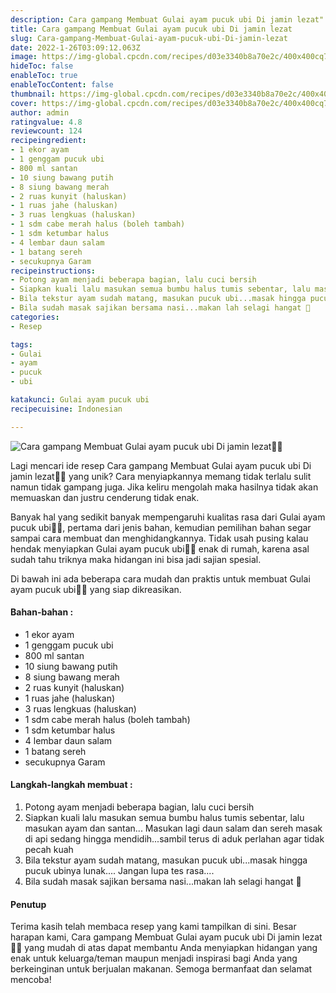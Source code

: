 ```yaml
---
description: Cara gampang Membuat Gulai ayam pucuk ubi Di jamin lezat"
title: Cara gampang Membuat Gulai ayam pucuk ubi Di jamin lezat
slug: Cara-gampang-Membuat-Gulai-ayam-pucuk-ubi-Di-jamin-lezat
date: 2022-1-26T03:09:12.063Z
image: https://img-global.cpcdn.com/recipes/d03e3340b8a70e2c/400x400cq70/photo.jpg
hideToc: false
enableToc: true
enableTocContent: false
thumbnail: https://img-global.cpcdn.com/recipes/d03e3340b8a70e2c/400x400cq70/photo.jpg
cover: https://img-global.cpcdn.com/recipes/d03e3340b8a70e2c/400x400cq70/photo.jpg
author: admin
ratingvalue: 4.8
reviewcount: 124
recipeingredient:
- 1 ekor ayam
- 1 genggam pucuk ubi
- 800 ml santan
- 10 siung bawang putih
- 8 siung bawang merah
- 2 ruas kunyit (haluskan)
- 1 ruas jahe (haluskan)
- 3 ruas lengkuas (haluskan)
- 1 sdm cabe merah halus (boleh tambah)
- 1 sdm ketumbar halus
- 4 lembar daun salam
- 1 batang sereh
- secukupnya Garam
recipeinstructions:
- Potong ayam menjadi beberapa bagian, lalu cuci bersih
- Siapkan kuali lalu masukan semua bumbu halus tumis sebentar, lalu masukan ayam dan santan... Masukan lagi daun salam dan sereh masak di api sedang hingga mendidih...sambil terus di aduk perlahan agar tidak pecah kuah
- Bila tekstur ayam sudah matang, masukan pucuk ubi...masak hingga pucuk ubinya lunak.... Jangan lupa tes rasa....
- Bila sudah masak sajikan bersama nasi...makan lah selagi hangat 🙂
categories:
- Resep

tags:
- Gulai
- ayam
- pucuk
- ubi

katakunci: Gulai ayam pucuk ubi
recipecuisine: Indonesian

---
```


![Cara gampang Membuat Gulai ayam pucuk ubi Di jamin lezat👩‍🍳](https://img-global.cpcdn.com/recipes/d03e3340b8a70e2c/400x400cq70/photo.jpg)

Lagi mencari ide resep Cara gampang Membuat Gulai ayam pucuk ubi Di jamin lezat👩‍🍳 yang unik? Cara menyiapkannya memang tidak terlalu sulit namun tidak gampang juga. Jika keliru mengolah maka hasilnya tidak akan memuaskan dan justru cenderung tidak enak.

Banyak hal yang sedikit banyak mempengaruhi kualitas rasa dari Gulai ayam pucuk ubi👩‍🍳, pertama dari jenis bahan, kemudian pemilihan bahan segar sampai cara membuat dan menghidangkannya. Tidak usah pusing kalau hendak menyiapkan Gulai ayam pucuk ubi👩‍🍳 enak di rumah, karena asal sudah tahu triknya maka hidangan ini bisa jadi sajian spesial.

Di bawah ini ada beberapa cara mudah dan praktis untuk membuat Gulai ayam pucuk ubi👩‍🍳 yang siap dikreasikan.

<!--inarticleads1-->

#### Bahan-bahan :

- 1 ekor ayam
- 1 genggam pucuk ubi
- 800 ml santan
- 10 siung bawang putih
- 8 siung bawang merah
- 2 ruas kunyit (haluskan)
- 1 ruas jahe (haluskan)
- 3 ruas lengkuas (haluskan)
- 1 sdm cabe merah halus (boleh tambah)
- 1 sdm ketumbar halus
- 4 lembar daun salam
- 1 batang sereh
- secukupnya Garam

<!--inarticleads2-->

#### Langkah-langkah membuat :

1. Potong ayam menjadi beberapa bagian, lalu cuci bersih
1. Siapkan kuali lalu masukan semua bumbu halus tumis sebentar, lalu masukan ayam dan santan... Masukan lagi daun salam dan sereh masak di api sedang hingga mendidih...sambil terus di aduk perlahan agar tidak pecah kuah
1. Bila tekstur ayam sudah matang, masukan pucuk ubi...masak hingga pucuk ubinya lunak.... Jangan lupa tes rasa....
1. Bila sudah masak sajikan bersama nasi...makan lah selagi hangat 🙂

#### Penutup

Terima kasih telah membaca resep yang kami tampilkan di sini. Besar harapan kami, Cara gampang Membuat Gulai ayam pucuk ubi Di jamin lezat👩‍🍳 yang mudah di atas dapat membantu Anda menyiapkan hidangan yang enak untuk keluarga/teman maupun menjadi inspirasi bagi Anda yang berkeinginan untuk berjualan makanan. Semoga bermanfaat dan selamat mencoba!
